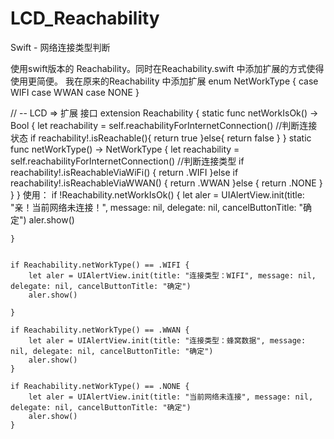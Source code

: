# LCD_Reachability
Swift - 网络连接类型判断

使用swift版本的 Reachability。同时在Reachability.swift 中添加扩展的方式使得使用更简便。
我在原来的Reachability 中添加扩展
enum NetWorkType {
case WIFI
case WWAN
case NONE
}

// -- LCD => 扩展 接口
extension Reachability {
static func netWorkIsOk() -> Bool {
let reachability = self.reachabilityForInternetConnection()
//判断连接状态
if reachability!.isReachable(){
return true
}else{
return false
}
}
static func netWorkType() -> NetWorkType {
let reachability = self.reachabilityForInternetConnection()
//判断连接类型
if reachability!.isReachableViaWiFi() {
return .WIFI
}else if reachability!.isReachableViaWWAN() {
return .WWAN
}else {
return .NONE
}
}
}
使用：
if !Reachability.netWorkIsOk() {
let aler = UIAlertView.init(title: "亲！当前网络未连接！", message: nil, delegate: nil, cancelButtonTitle: "确定")
aler.show()

    }


    if Reachability.netWorkType() == .WIFI {
        let aler = UIAlertView.init(title: "连接类型：WIFI", message: nil, delegate: nil, cancelButtonTitle: "确定")
        aler.show()

    }

    if Reachability.netWorkType() == .WWAN {
        let aler = UIAlertView.init(title: "连接类型：蜂窝数据", message: nil, delegate: nil, cancelButtonTitle: "确定")
        aler.show()
    }

    if Reachability.netWorkType() == .NONE {
        let aler = UIAlertView.init(title: "当前网络未连接", message: nil, delegate: nil, cancelButtonTitle: "确定")
        aler.show()
    }
